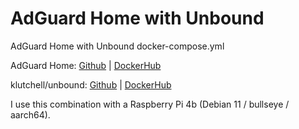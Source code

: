 # AdGuard Home with Unbound
AdGuard Home with Unbound docker-compose.yml

AdGuard Home: [Github](https://github.com/AdguardTeam/AdGuardHome) | [DockerHub](https://hub.docker.com/r/adguard/adguardhome)

klutchell/unbound: [Github](https://github.com/klutchell/unbound-docker) | [DockerHub](https://hub.docker.com/r/klutchell/unbound)

I use this combination with a Raspberry Pi 4b (Debian 11 / bullseye / aarch64).
